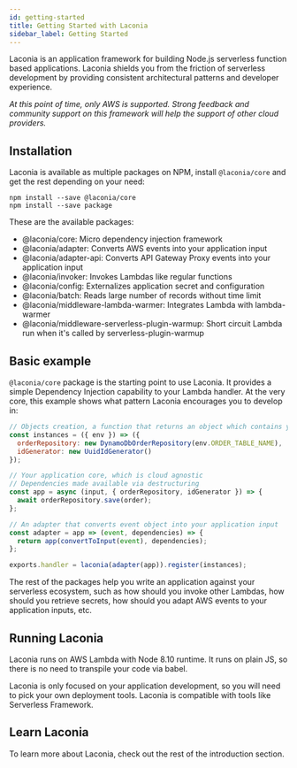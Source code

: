 ```yaml
---
id: getting-started
title: Getting Started with Laconia
sidebar_label: Getting Started
---
```


Laconia is an application framework for building Node.js serverless function
based applications. Laconia shields you from the friction of serverless
development by providing consistent architectural patterns and developer
experience.

_At this point of time, only AWS is supported. Strong feedback and community
support on this framework will help the support of other cloud providers._

## Installation

Laconia is available as multiple packages on NPM, install `@laconia/core` and
get the rest depending on your need:

```
npm install --save @laconia/core
npm install --save package
```

These are the available packages:

- @laconia/core: Micro dependency injection framework
- @laconia/adapter: Converts AWS events into your application input
- @laconia/adapter-api: Converts API Gateway Proxy events into your application
  input
- @laconia/invoker: Invokes Lambdas like regular functions
- @laconia/config: Externalizes application secret and configuration
- @laconia/batch: Reads large number of records without time limit
- @laconia/middleware-lambda-warmer: Integrates Lambda with lambda-warmer
- @laconia/middleware-serverless-plugin-warmup: Short circuit Lambda run when
  it's called by serverless-plugin-warmup

## Basic example

`@laconia/core` package is the starting point to use Laconia. It provides a
simple Dependency Injection capability to your Lambda handler. At the very core,
this example shows what pattern Laconia encourages you to develop in:

```js
// Objects creation, a function that returns an object which contains your dependencies
const instances = ({ env }) => ({
  orderRepository: new DynamoDbOrderRepository(env.ORDER_TABLE_NAME),
  idGenerator: new UuidIdGenerator()
});

// Your application core, which is cloud agnostic
// Dependencies made available via destructuring
const app = async (input, { orderRepository, idGenerator }) => {
  await orderRepository.save(order);
};

// An adapter that converts event object into your application input
const adapter = app => (event, dependencies) => {
  return app(convertToInput(event), dependencies);
};

exports.handler = laconia(adapter(app)).register(instances);
```

The rest of the packages help you write an application against your serverless
ecosystem, such as how should you invoke other Lambdas, how should you retrieve
secrets, how should you adapt AWS events to your application inputs, etc.

## Running Laconia

Laconia runs on AWS Lambda with Node 8.10 runtime. It runs on plain JS, so there
is no need to transpile your code via babel.

Laconia is only focused on your application development, so you will need to
pick your own deployment tools. Laconia is compatible with tools like Serverless
Framework.

## Learn Laconia

To learn more about Laconia, check out the rest of the introduction section.
